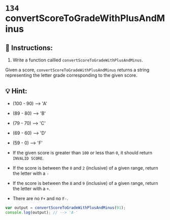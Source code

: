 # `134` convertScoreToGradeWithPlusAndMinus

## 📝 Instructions:

1. Write a function callled `convertScoreToGradeWithPlusAndMinus`.

Given a score, `convertScoreToGradeWithPlusAndMinus` returns a string representing the letter grade corresponding to the given score.

## :bulb: Hint:

* (100 - 90) --> 'A'

* (89  - 80) --> 'B'

* (79  - 70) --> 'C'

* (69  - 60) --> 'D'

* (59  -  0) --> 'F'

* If the given score is greater than `100` or less than `0`, it should return `INVALID SCORE`.

* If the score is between the `0` and `2` (inclusive) of a given range, return the letter with a `-`

* If the score is between the `8` and `9` (inclusive) of a given range, return the letter with a `+`.

* There are no `F+` and no `F-`.

```js
var output = convertScoreToGradeWithPlusAndMinus(91);
console.log(output); // --> 'A-'

```